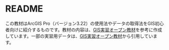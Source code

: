 # README

この教材はArcGIS Pro（バージョン3.22）の使用法やデータの取得法をGIS初心者向けに紹介するものです。教材の内容は、[GIS実習オープン教材](https://gis-oer.github.io/gitbook/book/)を参考に作成しています。一部の実習用データは、[GIS実習オープン教材](https://gis-oer.github.io/gitbook/book/)から引用しています。